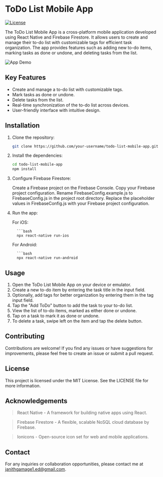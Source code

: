# ToDo List Mobile App

[![License](https://img.shields.io/badge/license-MIT-blue.svg)](LICENSE)

The ToDo List Mobile App is a cross-platform mobile application developed using React Native and Firebase Firestore. It allows users to create and manage their to-do list with customizable tags for efficient task organization. The app provides features such as adding new to-do items, marking tasks as done or undone, and deleting tasks from the list.

![App Demo](demo.gif)

## Key Features

- Create and manage a to-do list with customizable tags.
- Mark tasks as done or undone.
- Delete tasks from the list.
- Real-time synchronization of the to-do list across devices.
- User-friendly interface with intuitive design.

## Installation

1. Clone the repository:

   ```bash
   git clone https://github.com/your-username/todo-list-mobile-app.git

2. Install the dependencies:

   ```bash
   cd todo-list-mobile-app
   npm install
   
3. Configure Firebase Firestore:

   Create a Firebase project on the Firebase Console.
   Copy your Firebase project configuration.
   Rename FirebaseConfig.example.js to FirebaseConfig.js in the project root directory.
   Replace the placeholder values in FirebaseConfig.js with your Firebase project configuration.

4. Run the app:

   For iOS:

         ```bash 
         npx react-native run-ios
   
   For Android:

         ```bash 
         npx react-native run-android
      
## Usage

1. Open the ToDo List Mobile App on your device or emulator.
2. Create a new to-do item by entering the task title in the input field.
3. Optionally, add tags for better organization by entering them in the tag input field.
4. Tap the "Add ToDo" button to add the task to your to-do list.
5. View the list of to-do items, marked as either done or undone.
6. Tap on a task to mark it as done or undone.
7. To delete a task, swipe left on the item and tap the delete button.

## Contributing

Contributions are welcome! If you find any issues or have suggestions for improvements, please feel free to create an issue or submit a pull request.

## License

This project is licensed under the MIT License. See the LICENSE file for more information.

## Acknowledgements

> React Native - A framework for building native apps using React.

> Firebase Firestore - A flexible, scalable NoSQL cloud database by Firebase.

> Ionicons - Open-source icon set for web and mobile applications.

## Contact

For any inquiries or collaboration opportunities, please contact me at janithgamage1.ed@gmail.com.
